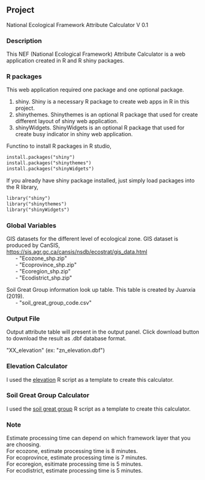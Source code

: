 ## Project 

National Ecological Framework Attribute Calculator V 0.1

### Description

This NEF (National Ecological Framework) Attribute Calculator is a web application created in R and R shiny packages.


### R packages

This web application required one package and one optional package.

1. shiny. Shiny is a necessary R package to create web apps in R in this project.
2. shinythemes. Shinythemes is an optional R package that used for create different layout of shiny web application.
3. shinyWidgets. ShinyWidgets is an optional R package that used for create busy indicator in shiny web application.

Functino to install R packages in R studio,
```html
install.packages("shiny")
install.packages("shinythemes")
install.packages("shinyWidgets")
```

If you already have shiny package installed, just simply load packages into the R library,
```html
library("shiny")
library("shinythemes")
library("shinyWidgets")
```

### Global Variables

GIS datasets for the different level of ecological zone. GIS dataset is produced by CanSIS, https://sis.agr.gc.ca/cansis/nsdb/ecostrat/gis_data.html <br />
	    &nbsp; &nbsp; &nbsp; - "Ecozone_shp.zip" <br />
	    &nbsp; &nbsp; &nbsp; - "Ecoprovince_shp.zip" <br />
	    &nbsp; &nbsp; &nbsp; - "Ecoregion_shp.zip" <br />
	    &nbsp; &nbsp; &nbsp; - "Ecodistrict_shp.zip"

Soil Great Group information look up table. This table is created by Juanxia (2019). <br />
	&nbsp; &nbsp; &nbsp; - "soil_great_group_code.csv"

### Output File

Output attribute table will present in the output panel. Click download button to download the result as .dbf database format.

"XX_elevation"
(ex: "zn_elevation.dbf")


### Elevation Calculator

I used the [elevation](https://github.com/acgis-zhan0701/testreadme) R script as a template to create this calculator.

### Soil Great Group Calculator

I used the [soil great group](https://github.com/acgis-zhan0701/testreadme) R script as a template to create this calculator.

### Note
Estimate processing time can depend on which framework layer that you are choosing. <br />
For ecozone, estimate processing time is 8 minutes. <br />
For ecoprovince, estimate processing time is 7 minutes. <br />
For ecoregion, esitimate processing time is 5 minutes. <br />
For ecodistrict, estimate processing time is 5 minutes.
